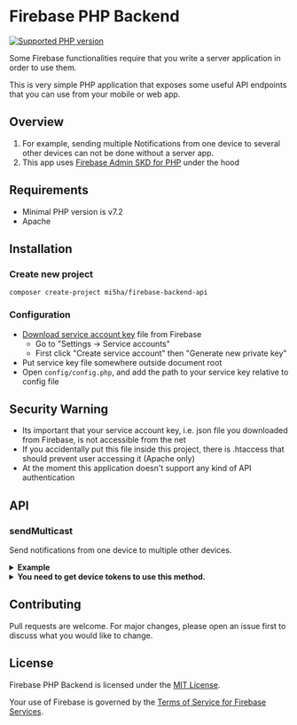 # Firebase PHP Backend

[![Supported PHP version](https://img.shields.io/static/v1?logo=php&label=PHP&message=%5E7.2&color=777bb4)](https://github.com/mi5ha/firebase-php-backend)

Some Firebase functionalities require that you write a server application in order to use them.

This is very simple PHP application that exposes some useful API endpoints that you can use from your mobile or web app.

## Overview

1. For example, sending multiple Notifications from one device to several other
devices can not be done without a server app.
2. This app uses [Firebase Admin SKD for PHP](https://github.com/kreait/firebase-php) under the hood

## Requirements

- Minimal PHP version is v7.2
- Apache

## Installation

### Create new project

```
composer create-project mi5ha/firebase-backend-api
```

### Configuration

- [Download service account key](https://console.firebase.google.com/project/_/settings/serviceaccounts/adminsdk) file from Firebase
    - Go to "Settings -> Service accounts"
    - First click "Create service account" then "Generate new private key"
- Put service key file somewhere outside document root
- Open `config/config.php`, and add the path to your service key relative to config file

## Security Warning

- Its important that your service account key, i.e. json file you
  downloaded from Firebase, is not accessible from the net
- If you accidentally put this file inside this project, there is .htaccess that should prevent user accessing it (Apache only)
- At the moment this application doesn't support any kind of API authentication

## API

### sendMulticast

Send notifications from one device to multiple other devices.

<details><summary><b>Example</b></summary>

**Path**

```
http://<your-domain>/?method=sendMulticast
```

**JSON request body**

```json
{
  "title": "I am Iron Man",
  "deviceTokens":
    [
        "fqORTS66YYQHKnpSsdf0QIKl:APA91bEggEnA-NDaSRvFtHsdd3UQLw3miPSw0jINjrgg0DdaRUP9u2DXBE6Veq2br9qsmDI5q2S-VnA1SvSmBnrOKMCxyuLzhh0EY2YXvQRqrDL5nf5FC8sjjLAgenLm-voggrtjAdlW",
        "f4fRp143affMgijGpVoj5I:APA91bGaaeqJ1IwtTmVvPVahdzeFbffvXizaL1u2iYGqWDhhht0aJuEFDt-qNHHHTgggUGfrM6qcrwKffFz7Sm-2PMsCFfkjjQjcNDbnn_tOcu9AF0OwGX21aaOpbXCUhhGyy4o5Zcr"
    ],
	"imageUrl": "https://i.insider.com/5b52400e51dfbe20008b45f9?width=750&format=jpeg&auto=webp"
}
```

**Success response**

```json
{
  "success": true
}
```

**Error response**

```json
{
  "success": false,
  "errorMessages": [
    "The registration token is not a valid FCM registration token",
    "The registration token is not a valid FCM registration token"
  ]
}
```

errorMessages is an array of specific error messages for each device token.

</details>

<details><summary><b>You need to get device tokens to use this method.</b></summary>

For example from [React Native Firebase](https://rnfirebase.io) you can get this token with [getToken()](https://rnfirebase.io/reference/messaging#getToken)

```
import messaging from '@react-native-firebase/messaging';

let deviceToken = await messaging().getToken();
```

</details>

## Contributing
Pull requests are welcome. For major changes, please open an issue first to discuss what you would like to change.

## License

Firebase PHP Backend is licensed under the [MIT License](LICENSE).

Your use of Firebase is governed by the [Terms of Service for Firebase Services](https://firebase.google.com/terms/).